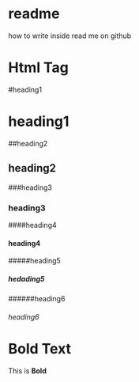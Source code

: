 # readme
how to write inside read me on github 

# Html Tag

#heading1                        
# heading1
##heading2  
## heading2
###heading3  
### heading3 
####heading4 
#### heading4 
#####heading5 
##### hedading5
######heading6 
###### heading6

 # Bold Text
  This  is **Bold**
